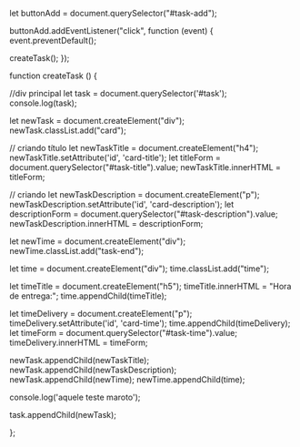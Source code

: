 let buttonAdd = document.querySelector("#task-add");

buttonAdd.addEventListener("click", function (event) {
  event.preventDefault();

  createTask();
});


function createTask () {

  //div principal
  let task = document.querySelector('#task');
  console.log(task);

  let newTask = document.createElement("div");
  newTask.classList.add("card");

  // criando título
  let newTaskTitle = document.createElement("h4");
  newTaskTitle.setAttribute('id', 'card-title');
  let titleForm = document.querySelector("#task-title").value;
  newTaskTitle.innerHTML = titleForm;
  
  // criando 
  let newTaskDescription = document.createElement("p");
  newTaskDescription.setAttribute('id', 'card-description');
  let descriptionForm = document.querySelector("#task-description").value;
  newTaskDescription.innerHTML = descriptionForm;

  let newTime = document.createElement("div");
  newTime.classList.add("task-end");
  
  let time = document.createElement("div");
  time.classList.add("time");

  let timeTitle = document.createElement("h5");
  timeTitle.innerHTML = "Hora de entrega:";
  time.appendChild(timeTitle);
  
  let timeDelivery = document.createElement("p");
  timeDelivery.setAttribute('id', 'card-time');
  time.appendChild(timeDelivery);
  let timeForm = document.querySelector("#task-time").value;
  timeDelivery.innerHTML = timeForm;

  newTask.appendChild(newTaskTitle);
  newTask.appendChild(newTaskDescription);
  newTask.appendChild(newTime);
  newTime.appendChild(time);

  console.log('aquele teste maroto');

  task.appendChild(newTask);

};
